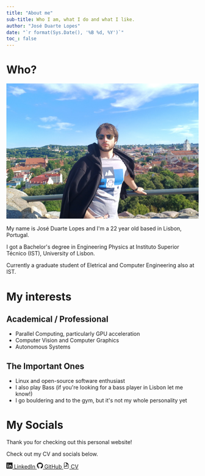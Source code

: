 ```yaml
---
title: "About me"
sub-title: Who I am, what I do and what I like.
author: "José Duarte Lopes"
date: "`r format(Sys.Date(), '%B %d, %Y')`"
toc_: false
---
```


# Who?

![Me looking cool in Vilnius](../images/me_looking_cool.jpeg)

My name is José Duarte Lopes and I'm a 22 year old based in Lisbon, Portugal.

I got a Bachelor's degree in Engineering Physics at Instituto Superior Técnico (IST), University of Lisbon. 

Currently a graduate student of Eletrical and Computer Engineering also at IST.


# My interests

## Academical / Professional

- Parallel Computing, particularly GPU acceleration
- Computer Vision and Computer Graphics
- Autonomous Systems

## The Important Ones

- Linux and open-source software enthusiast
- I also play Bass (if you're looking for a bass player in Lisbon let me know!)
- I go bouldering and to the gym, but it's not my whole personality yet


# My Socials

Thank you for checking out this personal website!

Check out my CV and socials below.




<div class="button-container">
<a href="https://www.linkedin.com/in/jose-duarte-lopes/" class="button" target="_blank">
<svg xmlns="http://www.w3.org/2000/svg" width="16" height="16" fill="currentColor" class="bi bi-linkedin" viewBox="0 0 16 16">
<path d="M0 1.146C0 .513.526 0 1.175 0h13.65C15.474 0 16 .513 16 1.146v13.708c0 .633-.526 1.146-1.175 1.146H1.175C.526 16 0 15.487 0 14.854V1.146zm4.943 12.248V6.169H3.103v7.225h1.84zm-.92-8.21c.657 0 1.066-.437 1.066-.986-.012-.56-.409-.985-1.05-.985-.642 0-1.066.425-1.066.985 0 .55.409.986 1.028.986h.022zm4.908 8.21V9.359c0-.214.015-.428.078-.582.172-.428.564-.872 1.222-.872.863 0 1.209.658 1.209 1.621v4.035h1.84v-4.309c0-2.292-1.228-3.355-2.865-3.355-1.316 0-1.908.733-2.234 1.249h.032V6.169H7.293c.024.614 0 7.225 0 7.225h1.84z"/>
</svg>
LinkedIn
</a>
<a href="https://github.com/mibismuth" class="button" target="_blank">
<svg xmlns="http://www.w3.org/2000/svg" width="16" height="16" fill="currentColor" class="bi bi-github" viewBox="0 0 16 16">
<path d="M8 0C3.58 0 0 3.58 0 8c0 3.54 2.29 6.53 5.47 7.59.4.07.55-.17.55-.38 0-.19-.01-.82-.01-1.49-2.01.37-2.53-.49-2.69-.94-.09-.23-.48-.94-.82-1.13-.28-.15-.68-.52-.01-.53.63-.01 1.08.58 1.23.82.72 1.21 1.87.87 2.33.66.07-.52.28-.87.51-1.07-1.78-.2-3.64-.89-3.64-3.95 0-.87.31-1.59.82-2.15-.08-.2-.36-1.02.08-2.13 0 0 .67-.21 2.2.82a7.72 7.72 0 012-.27c.68.003 1.36.092 2 .27 1.53-1.04 2.2-.82 2.2-.82.44 1.11.16 1.93.08 2.13.51.56.82 1.27.82 2.15 0 3.07-1.87 3.75-3.65 3.95.29.25.54.73.54 1.48 0 1.07-.01 1.93-.01 2.2 0 .21.15.46.55.38A8.013 8.013 0 0016 8c0-4.42-3.58-8-8-8z"/>
</svg>
GitHub
</a>
<a href="resources/CV_Jose_Lopes.pdf" class="button" target="_blank">
<svg xmlns="http://www.w3.org/2000/svg" width="16" height="16" fill="currentColor" class="bi bi-file-earmark-text" viewBox="0 0 16 16">
<path d="M14 4.5V14a2 2 0 0 1-2 2H4a2 2 0 0 1-2-2V2a2 2 0 0 1 2-2h5.5L14 4.5zM4 1a1 1 0 0 0-1 1v12a1 1 0 0 0 1 1h8a1 1 0 0 0 1-1V5h-3.5A1.5 1.5 0 0 1 8 3.5V1H4zm3 5a.5.5 0 0 1 .5.5v1a.5.5 0 0 1-1 0v-1A.5.5 0 0 1 7 6zm-3 3a.5.5 0 0 1 .5.5v1a.5.5 0 0 1-1 0v-1A.5.5 0 0 1 4 9zm1 0a.5.5 0 0 1 .5.5v1a.5.5 0 0 1-1 0v-1A.5.5 0 0 1 5 9zm1 0a.5.5 0 0 1 .5.5v1a.5.5 0 0 1-1 0v-1A.5.5 0 0 1 6 9zm1 0a.5.5 0 0 1 .5.5v1a.5.5 0 0 1-1 0v-1A.5.5 0 0 1 7 9zm3-3a.5.5 0 0 1 .5.5v4a.5.5 0 0 1-1 0v-4A.5.5 0 0 1 10 6zm-1 0a.5.5 0 0 1 .5.5v4a.5.5 0 0 1-1 0v-4A.5.5 0 0 1 9 6z"/>
</svg>
CV
</a>
</div>
